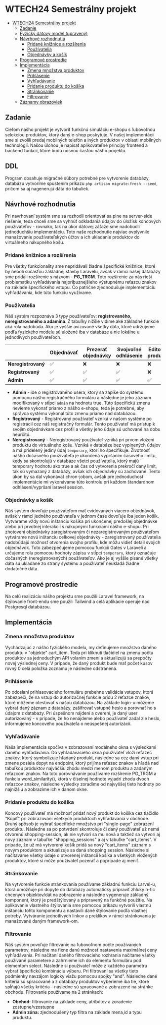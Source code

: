 # WTECH24 Semestrálny projekt
- [WTECH24 Semestrálny projekt](#wtech24-semestrálny-projekt)
  - [Zadanie](#zadanie)
  - [Fyzický dátový model (upravený)](#fyzický-dátový-model-upravený)
  - [Návrhové rozhodnutia](#návrhové-rozhodnutia)
    - [Pridané knižnice a rozšírenia](#pridané-knižnice-a-rozšírenia)
    - [Používatelia](#používatelia)
    - [Objednávky a košík](#objednávky-a-košík)
  - [Programové prostredie](#programové-prostredie)
  - [Implementácia](#implementácia)
    - [Zmena množstva produktov](#zmena-množstva-produktov)
    - [Prihlásenie](#prihlásenie)
    - [Vyhľadávanie](#vyhľadávanie)
    - [Pridanie produktu do košíka](#pridanie-produktu-do-košíka)
    - [Stránkovanie](#stránkovanie)
    - [Filtrovanie](#filtrovanie)
  - [Záznamy obrazoviek](#záznamy-obrazoviek)

## Zadanie
Cieľom nášho projekt je vytvoriť funkčnú simuláciu e-shopu s ľubovoľnou selekciou produktov, ktorý daný e-shop poskytuje. V našej implementácií sme si zvolili predaj mobilných telefón a iných produktov v oblasti mobilných technológií. Našou úlohou je napísať aplikovateľné princípy frontend a backend funkcií, ktoré budú nosnou časťou nášho projektu. 


## DDL
Program obsahuje migračné súbory potrebné pre vytvorenie databázy, databázu vytvoríme spustením príkazu `php artisan migrate:fresh --seed`, pričom sa aj nagenerujú dáta do tabuliek. 
## Návrhové rozhodnutia
Pri navrhovaní systém sme sa rozhodli orientovať sa plne na server-side riešenie, teda chceli sme sa vyhnúť odkladania údajov do úložísk koncových používateľov - rovnako, tak na úkor dátovej záťaže sme nadobudli jednoduchšiu implementáciu. Toto naše rozhodnutie najviac ovplyvnilo manažovanie používateľských účtov a ich ukladanie produktov do virtuálneho nákupného košu.
### Pridané knižnice a rozšírenia
Pre všetky funkcionality sme nepridávali žiadne špecifické knižnice, ktoré by neboli súčasťou základnej stavby Laravelu, avšak v rámci našej databázy sme pridali rozšírenie s názvom - **PG_TRGM**. Toto rozšírenie za nás rieši problematiku vyhľadávania najpríbuznejšieho výstupnému reťazcu znakov na základe špecifického vstupu. Čo patrične zjednodušuje implementáciu vyhľadávania, kde túto funkciu využívame.
### Používatelia
Náš systém rozpoznáva 3 typy používateľov: **registrovaného, neregistrovaného a adamina**. Z tabuľky nižšie vidíme aké základné funkcie aká rola nadobúda. Ako je vyššie avizované všetky dáta, ktoré udržujeme podľa fyzického modelu sú uložené iba v databáze a nie lokálne u jednotlivých používateľoch.

| |Objednávať|Prezerať objednávky|Svojvoľné odhlásenie|Editovať produkty|
|---|---|---|---|---|
| **Neregistrovaný** | ✅ | ❌ | ❌ | ❌ |
| **Registrovaný** | ✅ | ✅ | ✅ | ❌ |
| **Admin** |✅ | ✅ | ✅ | ✅ |

- **Admin** - ide o registrovaného usera, ktorý sa zapíše do systému pomocou nášho registračného formuláru a následne je jeho záznam modifikovaný v stĺpci `admin` na hodnotu true. Túto špecifickú zmenu nevieme vykonať priamo z nášho e-shopu, teda je potrebné, aby správca systému vykonal túto zmenu priamo nad databázou. 
- **Registrovaný** - Registrovaný používateľ vzniká v našom systéme po registrácií cez náš registračný formulár. Tento používateľ má prístup k svojim objednávkam cez profil a všetky jeho údaje sú uchované na dobu neurčitú.
- **Neregistrovaný** - Neregistrovaný používateľ vzniká pri prvom vložení produktu do virtuálneho košu. Vzniká v databáze bez vyplnených údajov a má pridelený jediný údaj `temporary`, ktorí ho špecifikuje. Životnosť nášho dočasného používateľa je ukončená vypršaním časového limitu, kedy sa skontrolujú v databáze všetci používatelia, ktorý majú temporary hodnotu ako true a ak čas od vytvorenia prekročí daný limit, tak sú vymazaný z databázy, avšak ich objednávky sú zachované. Tento úkon by sa dal vykonávať chron-jobom, avšak pre jednoduchosť implementácie mi vykonávame túto kontrolu pri každom štandardnom odhlásení/vypršaní laravel session. 

### Objednávky a košík
Náš systém dovoľuje používateľom mať evidovaných viacero objednávok, avšak v rámci jedného používateľa v jednom čase dovoľuje iba jeden košík. Vytvárame vždy novú inštanciu košíka pri ukončenej predošlej objednávke alebo pri prvotnej interakcií s nákupnými funkciami nášho e-shopu. Pri zhotovení objednávky zaregistrovaným či nezaregistrovaným používateľom vytvárame novú inštanciu celkovej objednávky - zaregistrovaný používatelia nadobúdajú možnosť otvorenia svojho profilu, kde môžu vidieť detail svojich objednávok. Toto zabezpečujeme pomocou funkcií Gates v Laraveli a určujeme rolu pomocou hodnoty zápisu v stĺpci `temporary`, ktorý označuje dočasných (neregistrovaných) používateľov. Ako je aj vyššie písané všetky dáta sú ukladané zo strany systému a používateľ neukladá žiadne dodatočné dáta.

## Programové prostredie
Na celú realizáciu nášho projektu sme použili Laravel framework, na štýlovanie front-endu sme použili Tailwind a celá aplikácie operuje nad Postgresql databázou.

## Implementácia
### Zmena množstva produktov
Vychádzajúc z nášho fyzického modelu, my definujeme množstvo daného produktu v "objekte" cart_item. Teda pri kliknutí tlačidiel na zmenu počtu produktov sa jednoduchým API volaním zmení a aktualizujú sa prepočty novej výslednej ceny. V prípade, že daný produkt bude mať počet kusov rovný 0 celá položka zoznamu je následne odstránená. 
### Prihlásenie
Po odoslaní prihlasovacieho formuláru prebehne validácia vstupov, ktorá zabezpečí, že na vstup do autorizačnej funkcie prídu 2 reťazce znakov, ktoré môžeme otestovať s našou databázou. Na základe login-u môžeme vybrať daný záznam z databázy, zašifrovať vstupné heslo a porovnať ho s údajom z databazy. Pri úspešnom nájdení a overení, je daný user autorizovaný - v prípade, že ho nenájdeme alebo používateľ zadal zlé heslo, informujeme koncového používateľa o neúspešnej autorizácií.

### Vyhľadávanie
Naša implementácia spočíva v zobrazovaní modálneho okna s výsledkami daného vyhľadávania. Do vyhľadávacieho okna používateľ vloží reťazec znakov, ktorý symbolizuje hľadaný produkt, následne sa cez daný vstup pri zmene posiela dopyt na endpoint, ktorý prijíma reťazec znakov a hľadá nad tabuľkou produktov najväčšiu zhodu medzi menom produktu a zadaným reťazcom znakov. Na toto porovnávanie používame rozšírenie PG_TRGM a funkciu word_similarity(), ktorá v číselnej hodnote vyjadrí zhodu dvoch reťazcov znakov, následne výsledky zoradíme od najvyššej tieto hodnoty po najnižšiu a zobrazíme ich v danom okne.

### Pridanie produktu do košíka
Koncový používateľ má možnosť pridať nový produkt do košíka cez tlačidlo "Kúpiť" pri zobrazovaní všetkých produktoch vyhľadávania v obchode. Druhý spôsob je vybrať špecifické množstvo pri "single-page" zobrazení produktu. Následne sa po potvrdení skontroluje či daný používateľ už nemá otvorenú shopping-session, ak nie vytvorí sa mu nová a taktiež sa vytvorí aj nový záznam v tabuľke "shopping_sessions" a aj v tabuľke "cart_items". V prípade, že už má vytvorený košík pridá sa nový "cart_items" záznam s novým produktom a aktualizuje sa daná shopping session. Následne si načítavame všetky údaje o otvorenej inštancií košíka a všetkých vložených produktov, ktoré si môže používateľ pozerať a poprípade aj meniť. 
 
### Stránkovanie
Na vytvorenie funkcie stránkovania používame základnú funkciu Larvel-u, ktorá umožňuje pri dopyte do databázy automaticky pripraviť zhluky n-tíc chcených objektov/dát na zobrazenie a následne vygeneruje základný komponent, ktorý je predštýlovaný a pripravený na funkčné použitie. Na aplikovanie vlastného štýlovania sme pomocou príkazu vytvorili vlastnú inštanciu tohto komponentu a nastavili dané štýlovanie podľa vlastnej potreby. Vytváranie jednotlivých linkov a preklikov v rámci stránkovania je manažované daným framework-om.

### Filtrovanie
Náš systém povoľuje filtrovanie na ľubovoľnom počte používaných parametrov, následne ma fixne danú možnosť nastavenia maximálnej ceny vyhľadávania. Pri načítaní daného filtrovacieho rozhrania načítame všetky používané parametere a zahrnieme ich do elementu formuláru pod elementom select. Následne si používateľ môže z každého parametru vybrať špecifickú kombináciu výberu. Pri filtrovaní sa všetky tieto podmienky navzájom logicky viažu pomocou spojky "and". Následne dané kritéria sú spracované a z databázy produktov vyberieme iba tie, ktoré spĺňajú všetky kritéria - následne sú spracované a zobrazené na stránke obchodu.
Filtrovanie používame na 2 stránkach:
- **Obchod:**  filtrovanie na základe ceny, atribútov a zoradenie zostupne/vzostupne
- **Admin zóna:** zjednodušený typ filtra na základe mena,id a typu pruduktu.  


